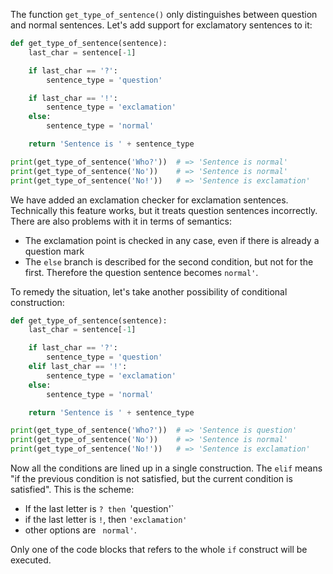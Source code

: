 
The function `get_type_of_sentence()` only distinguishes between question and normal sentences. Let's add support for exclamatory sentences to it:

```python
def get_type_of_sentence(sentence):
    last_char = sentence[-1]

    if last_char == '?':
        sentence_type = 'question'

    if last_char == '!':
        sentence_type = 'exclamation'
    else:
        sentence_type = 'normal'

    return 'Sentence is ' + sentence_type

print(get_type_of_sentence('Who?'))  # => 'Sentence is normal'
print(get_type_of_sentence('No'))    # => 'Sentence is normal'
print(get_type_of_sentence('No!'))   # => 'Sentence is exclamation'
```

We have added an exclamation checker for exclamation sentences. Technically this feature works, but it treats question sentences incorrectly. There are also problems with it in terms of semantics:

* The exclamation point is checked in any case, even if there is already a question mark
* The `else` branch is described for the second condition, but not for the first. Therefore the question sentence becomes `normal'`.

To remedy the situation, let's take another possibility of conditional construction:

```python
def get_type_of_sentence(sentence):
    last_char = sentence[-1]

    if last_char == '?':
        sentence_type = 'question'
    elif last_char == '!':
        sentence_type = 'exclamation'
    else:
        sentence_type = 'normal'

    return 'Sentence is ' + sentence_type

print(get_type_of_sentence('Who?'))  # => 'Sentence is question'
print(get_type_of_sentence('No'))    # => 'Sentence is normal'
print(get_type_of_sentence('No!'))   # => 'Sentence is exclamation'
```

Now all the conditions are lined up in a single construction. The `elif` means "if the previous condition is not satisfied, but the current condition is satisfied". This is the scheme:

* If the last letter is `? then `'question'`
* if the last letter is `!`, then `'exclamation'`
* other options are `` normal'``.

Only one of the code blocks that refers to the whole `if` construct will be executed.
